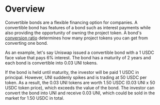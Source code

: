 # Overview

Convertible bonds are a flexible financing option for companies. A convertible bond has features of a bond such as interest payments while also providing the opportunity of owning the project token. A bond's [conversion ratio](https://www.investopedia.com/terms/c/conversionratio.asp) determines how many project tokens you can get from converting one bond.

As an example, let's say Uniswap issued a convertible bond with a 1 USDC face value that pays 6% interest. The bond has a maturity of 2 years and each bond is convertible into 0.03 UNI tokens.

If the bond is held until maturity, the investor will be paid 1 USDC in principal. However, UNI suddenly spikes and is trading at 50 USDC per token. As a result, the 0.03 UNI tokens are worth 1.50 USDC (0.03 UNI x 50 USDC token price), which exceeds the value of the bond. The investor can convert the bond into UNI and receive 0.03 UNI, which could be sold in the market for 1.50 USDC in total.
